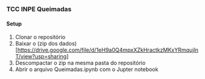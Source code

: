 ### TCC INPE Queimadas

#### Setup

1. Clonar o repositório
1. Baixar o (zip dos dados)[https://drive.google.com/file/d/1eH9a0Q4mpxXZkHractkzMKxYRmqujlnT/view?usp=sharing]
1. Descompactar o zip na mesma pasta do repositório
1. Abrir o arquivo Queimadas.ipynb com o Jupter notebook
 